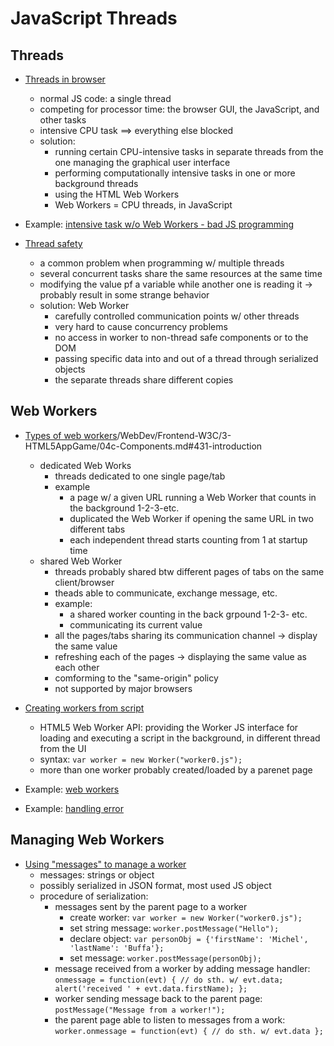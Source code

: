 # JavaScript Threads


## Threads

+ [Threads in browser](../WebDev/Frontend-W3C/3-HTML5AppGame/04c-Components.md#431-introduction)
  + normal JS code: a single thread
  + competing for processor time: the browser GUI, the JavaScript, and other tasks
  + intensive CPU task $\implies$ everything else blocked
  + solution:
    + running certain CPU-intensive tasks in separate threads from the one managing the graphical user interface
    + performing computationally intensive tasks in one or more background threads
    + using the HTML Web Workers
    + Web Workers = CPU threads, in JavaScript

+ Example: [intensive task w/o Web Workers - bad JS programming](../WebDev/Frontend-W3C/3-HTML5AppGame/04c-Components.md#431-introduction)

+ [Thread safety](../WebDev/Frontend-W3C/3-HTML5AppGame/04c-Components.md#431-introduction)
  + a common problem when programming w/ multiple threads
  + several concurrent tasks share the same resources at the same time
  + modifying the value pf a variable while another one is reading it $\to$ probably result in some strange behavior
  + solution: Web Worker
    + carefully controlled communication points w/ other threads
    + very hard to cause concurrency problems
    + no access in worker to non-thread safe components or to the DOM
    + passing specific data into and out of a thread through serialized objects
    + the separate threads share different copies


## Web Workers

+ [Types of web workers](..)/WebDev/Frontend-W3C/3-HTML5AppGame/04c-Components.md#431-introduction
  + dedicated Web Works
    + threads dedicated to one single page/tab
    + example
      + a page w/ a given URL running a Web Worker that counts in the background 1-2-3-etc.
      + duplicated the Web Worker if opening the same URL in two different tabs
      + each independent thread starts counting from 1 at startup time
  + shared Web Worker
    + threads probably shared btw different pages of tabs on the same client/browser
    + theads able to communicate, exchange message, etc.
    + example:
      + a shared worker counting in the back grpound 1-2-3- etc.
      + communicating its current value
    + all the pages/tabs sharing its communication channel $\to$ display the same value
    + refreshing each of the pages $\to$ displaying the same value as each other
    + comforming to the "same-origin" policy
    + not supported by major browsers

+ [Creating workers from script](../WebDev/Frontend-W3C/3-HTML5AppGame/04c-Components.md#432-use-cases)
  + HTML5 Web Worker API: providing the Worker JS interface for loading and executing a script in the background, in different thread from the UI
  + syntax: `var worker = new Worker("worker0.js");`
  + more than one worker probably created/loaded by a parenet page

+ Example: [web workers](../WebDev/Frontend-W3C/3-HTML5AppGame/04c-Components.md#432-use-cases)

+ Example: [handling error](../WebDev/Frontend-W3C/3-HTML5AppGame/04c-Components.md#432-use-cases)



## Managing Web Workers

+ [Using "messages" to manage a worker](../WebDev/Frontend-W3C/3-HTML5AppGame/04c-Components.md#432-use-cases)
  + messages: strings or object
  + possibly serialized in JSON format, most used JS object
  + procedure of serialization:
    + messages sent by the parent page to a worker
      + create worker: `var worker = new Worker("worker0.js");`
      + set string message: `worker.postMessage("Hello");`
      + declare object: `var personObj = {'firstName': 'Michel', 'lastName': 'Buffa'};`
      + set message: `worker.postMessage(personObj);`
    + message received from a worker by adding message handler: `onmessage = function(evt) { // do sth. w/ evt.data; alert('received ' + evt.data.firstName); };`
    + worker sending message back to the parent page: `postMessage("Message from a worker!");`
    + the parent page able to listen to messages from a work: `worker.onmessage = function(evt) { // do sth. w/ evt.data };`




